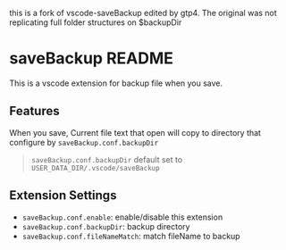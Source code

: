this is a fork of vscode-saveBackup edited by gtp4.
The original was not replicating full folder structures on $backupDir


# saveBackup README

This is a vscode extension for backup file when you save.

## Features

When you save, Current file text that open will copy to directory that configure by `saveBackup.conf.backupDir`

> `saveBackup.conf.backupDir` default set to `USER_DATA_DIR/.vscode/saveBackup`

## Extension Settings

* `saveBackup.conf.enable`: enable/disable this extension
* `saveBackup.conf.backupDir`: backup directory
* `saveBackup.conf.fileNameMatch`: match fileName to backup


